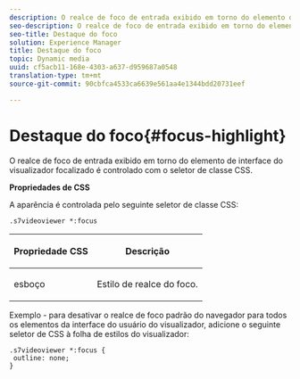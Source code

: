 ```yaml
---
description: O realce de foco de entrada exibido em torno do elemento de interface do visualizador focalizado é controlado com o seletor de classe CSS.
seo-description: O realce de foco de entrada exibido em torno do elemento de interface do visualizador focalizado é controlado com o seletor de classe CSS.
seo-title: Destaque do foco
solution: Experience Manager
title: Destaque do foco
topic: Dynamic media
uuid: cf5acb11-168e-4303-a637-d959687a0548
translation-type: tm+mt
source-git-commit: 90cbfca4533ca6639e561aa4e1344bdd20731eef

---
```



# Destaque do foco{#focus-highlight}

O realce de foco de entrada exibido em torno do elemento de interface do visualizador focalizado é controlado com o seletor de classe CSS.

<!--<a id="section_061E550C1C1D4DB2BD663A898895B38C"></a>-->

**Propriedades de CSS**

A aparência é controlada pelo seguinte seletor de classe CSS:

```
.s7videoviewer *:focus
```

<table id="table_94EE3F5BBE4547C0B4943471CEE7EDE4"> 
 <thead> 
  <tr> 
   <th colname="col1" class="entry"> <p> Propriedade CSS </p> </th> 
   <th colname="col2" class="entry"> <p>Descrição </p> </th> 
  </tr> 
 </thead>
 <tbody> 
  <tr> 
   <td colname="col1"> <p> <span class="codeph"> esboço </span> </p> </td> 
   <td colname="col2"> <p>Estilo de realce do foco. </p> </td> 
  </tr> 
 </tbody> 
</table>

Exemplo - para desativar o realce de foco padrão do navegador para todos os elementos da interface do usuário do visualizador, adicione o seguinte seletor de CSS à folha de estilos do visualizador:

```
.s7videoviewer *:focus { 
 outline: none; 
}
```

